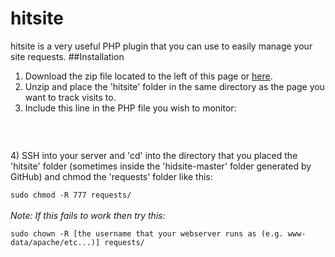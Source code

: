 hitsite
=======
hitsite is a very useful PHP plugin that you can use to easily manage your site requests.
##Installation
1) Download the zip file located to the left of this page or [here](https://github.com/wlangford/hitsite/archive/master.zip).<br>
2) Unzip and place the 'hitsite' folder in the same directory as the page you want to track visits to.<br>
3) Include this line in the PHP file you wish to monitor:<br>
<code>
<?php
require_once('hitsite/hitsite.php');
?>
</code><br>
4) SSH into your server and 'cd' into the directory that you placed the 'hitsite' folder (sometimes inside the 'hidsite-master' folder generated by GitHub) and chmod the 'requests' folder like this:<br>
<code>
sudo chmod -R 777 requests/
</code> <br>
<i>Note: If this fails to work then try this: </i><br>
<code>
sudo chown -R [the username that your webserver runs as (e.g. www-data/apache/etc...)] requests/
</code> 
